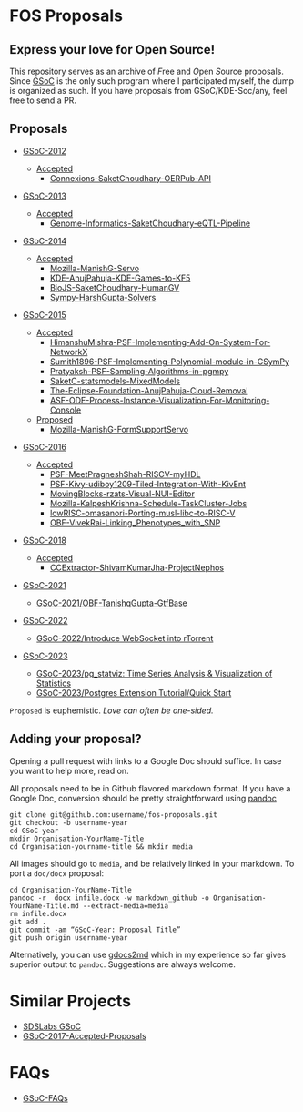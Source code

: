 # FOS Proposals
## Express your love for Open Source!

This repository serves as an archive of *F*ree and *O*pen *S*ource proposals.
Since [GSoC](https://developers.google.com/open-source/soc/?csw=1) is the only such 
program where I participated myself, the dump is organized as such.
If you have proposals from GSoC/KDE-Soc/any, feel free to send a PR.


## Proposals

- [GSoC-2012](GSoC-2012)
	- [Accepted](GSoC-2012/Accepted)
		- [Connexions-SaketChoudhary-OERPub-API](GSoC-2012/Accepted/Connexions-SaketChoudhary-OERPub-API/Connexions-SaketChoudhary-OERPub-API.md)
- [GSoC-2013](GSoC-2013)
	- [Accepted](GSoC-2013/Accepted)
		- [Genome-Informatics-SaketChoudhary-eQTL-Pipeline](GSoC-2013/Accepted/Genome-Informatics-SaketChoudhary-eQTL-Pipeline/Genome-Informatics-SaketChoudhary-eQTL-Pipeline.md)
- [GSoC-2014](GSoC-2014)
	- [Accepted](GSoC-2014/Accepted)
		- [Mozilla-ManishG-Servo](GSoC-2014/Accepted/Mozilla-ManishG-Servo/Mozilla-ManishG-Servo.md)
		- [KDE-AnujPahuja-KDE-Games-to-KF5](GSoC-2014/Accepted/KDE-AnujPahuja-KDE-Games-to-KF5/GSoC-KDE.md)
		- [BioJS-SaketChoudhary-HumanGV](GSoC-2014/Accepted/BioJS-SaketChoudhary-HumanGV/BioJS-SaketChoudhary-HumanGV.md)
		- [Sympy-HarshGupta-Solvers](GSoC-2014/Accepted/Sympy-HarshGupta-Solvers/Sympy-HarshGupta-Solvers.md)

- [GSoC-2015](GSoC-2015)
	- [Accepted](GSoC-2015/Accepted)
		- [HimanshuMishra-PSF-Implementing-Add-On-System-For-NetworkX](GSoC-2015/Accepted/HimanshuMishra-PSF-Implementing-Add-On-System-For-NetworkX/GSoC-2015-Application-Himanshu-Mishra-Add-on-System-for-NetworkX.md)
		- [Sumith1896-PSF-Implementing-Polynomial-module-in-CSymPy](GSoC-2015/Accepted/Sumith1896-PSF-Implementing-Polynomial-module-in-CSymPy/GSoC-2015-Application-Sumith-Implementing-polynomial-module-in-CSymPy.md)
		- [Pratyaksh-PSF-Sampling-Algorithms-in-pgmpy](GSoC-2015/Accepted/Pratyaksh-PSF-Sampling-Algorithms-in-pgmpy/Pratyaksh-PSF-Sampling-Algorithms-in-pgmpy.md)
		- [SaketC-statsmodels-MixedModels](GSoC-2015/Accepted/SaketC-statsmodels-MixedModels/SaketC-statsmodels-MixedModels.md)
		- [The-Eclipse-Foundation-AnujPahuja-Cloud-Removal](GSoC-2015/Accepted/The-Eclipse-Foundation-AnujPahuja-Cloud-Removal/GSoC-GeoTrellis.md)
		- [ASF-ODE-Process-Instance-Visualization-For-Monitoring-Console](GSoC-2015/Accepted/kamdjouduplex-ASF-ODE-Process-Instance-Visualization-For-Monitoring-Console/kamdjouduplex-ASF-ODE-Process-Instance-Visualization-For-Monitoring-Console.md)
	- [Proposed](GSoC-2015/Proposed)
		- [Mozilla-ManishG-FormSupportServo](GSoC-2015/Proposed/Mozilla-ManishG-FormSupportServo/Mozilla-ManishG-FormSupportServo.md)
- [GSoC-2016](GSoC-2016)
	- [Accepted](GSoC-2016/Accepted)
		- [PSF-MeetPragneshShah-RISCV-myHDL](GSoC-2016/Accepted/PSF-MeetPragneshShah-RISCV-myHDL/PSF-MeetPragneshShah-RISCV-myhdl.md)
		- [PSF-Kivy-udiboy1209-Tiled-Integration-With-KivEnt](GSoC-2016/Accepted/PSF-Kivy-udiboy1209-Tiled-Integration-With-KivEnt/PSF-Kivy-udiboy1209-Tiled-Integration-With-KivEnt.md)
		- [MovingBlocks-rzats-Visual-NUI-Editor](GSoC-2016/Accepted/MovingBlocks-rzats-Visual-NUI-Editor/MovingBlocks-rzats-Visual-NUI-Editor.md)
		- [Mozilla-KalpeshKrishna-Schedule-TaskCluster-Jobs](GSoC-2016/Accepted/Mozilla-KalpeshKrishna-Schedule-TaskCluster-Jobs/Mozilla-KalpeshKrishna-Schedule-TaskCluster-Jobs.md)
		- [lowRISC-omasanori-Porting-musl-libc-to-RISC-V](GSoC-2016/Accepted/lowRISC-omasanori-Porting-musl-libc-to-RISC-V/lowRISC-omasanori-Porting-musl-libc-to-RISC-V.md)
        - [OBF-VivekRai-Linking_Phenotypes_with_SNP](GSoC-2016/Accepted/OBF-VivekRai-Linking_Phenotypes_with_SNP/OBF-VivekRai-Linking_Phenotypes_with_SNP.md)
- [GSoC-2018](GSoC-2018)
	- [Accepted](GSoC-2018/Accepted)
		- [CCExtractor-ShivamKumarJha-ProjectNephos](GSoC-2018/Accepted/CCExtractor-ShivamKumarJha-ProjectNephos/CCExtractor-ShivamKumarJha-ProjectNephos.md)

- [GSoC-2021](GSoC-2021)
	- [GSoC-2021/OBF-TanishqGupta-GtfBase](GSoC-2021/OBF-TanishqGupta-GtfBase/OBF-TanishqGupta-GtfBase.md)

- [GSoC-2022](GSoC-2022)
	- [GSoC-2022/Introduce WebSocket into rTorrent](GSoC-2022/Accepted/CCExtractor-DongyangZheng-Introduce-WebSocket-into-rTorrent/DongyangZheng-Introduce%20WebSocket%20into%20rTorrent.md)

- [GSoC-2023](GSoC-2023)
	- [GSoC-2023/pg_statviz: Time Series Analysis & Visualization of Statistics](./GSoC-2023/Accepted/PostgreSQL-RajivHarlalka-pg_statviz/PostgreSQL-RajivHarlalka-pg_statviz.md)
	- [GSoC-2023/Postgres Extension Tutorial/Quick Start](./GSoC-2023/Accepted/PostgreSQL-IshaanAdarsh-postgres-extension-tutorial/PostgreSQL-IshaanAdarsh-postgres-extension-tutorial.md)


`Proposed` is euphemistic.
*Love can often be one-sided.*

## Adding your proposal?

Opening a pull request with links to a Google Doc should suffice.
In case you want to help more, read on.


All proposals need to be in Github flavored markdown format.
If you have a Google Doc, conversion should be pretty straightforward
using [pandoc](http://johnmacfarlane.net/pandoc/README.html)



```
git clone git@github.com:username/fos-proposals.git
git checkout -b username-year
cd GSoC-year
mkdir Organisation-YourName-Title
cd Organisation-yourname-title && mkdir media
```

All images should go to `media`, and be relatively linked in your markdown.
To port a `doc/docx` proposal:

```
cd Organisation-YourName-Title
pandoc -r  docx infile.docx -w markdown_github -o Organisation-YourName-Title.md --extract-media=media
rm infile.docx
git add .
git commit -am “GSoC-Year: Proposal Title”
git push origin username-year
```

Alternatively, you can use [gdocs2md](https://github.com/mangini/gdocs2md)
which in my experience so far gives superior output to `pandoc`.
Suggestions are always welcome.


# Similar Projects

- [SDSLabs GSoC](https://blog.sdslabs.co/gsoc/)
- [GSoC-2017-Accepted-Proposals](https://github.com/saurabhshri/GSoC-2017-Accepted-Proposals)

# FAQs

- [GSoC-FAQs](https://github.com/OrkoHunter/gsoc-FAQs)
